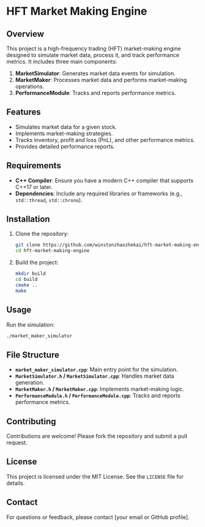 # HFT Market Making Engine

## Overview

This project is a high-frequency trading (HFT) market-making engine designed to simulate market data, process it, and track performance metrics. It includes three main components:

1. **MarketSimulator**: Generates market data events for simulation.
2. **MarketMaker**: Processes market data and performs market-making operations.
3. **PerformanceModule**: Tracks and reports performance metrics.

## Features

- Simulates market data for a given stock.
- Implements market-making strategies.
- Tracks inventory, profit and loss (PnL), and other performance metrics.
- Provides detailed performance reports.

## Requirements

- **C++ Compiler**: Ensure you have a modern C++ compiler that supports C++17 or later.
- **Dependencies**: Include any required libraries or frameworks (e.g., `std::thread`, `std::chrono`).

## Installation

1. Clone the repository:
   ```bash
   git clone https://github.com/winstonzhaozhekai/hft-market-making-engine.git
   cd hft-market-making-engine
   ```

2. Build the project:
   ```bash
   mkdir build
   cd build
   cmake ..
   make
   ```

## Usage

Run the simulation:
```bash
./market_maker_simulator
```

## File Structure

- **`market_maker_simulator.cpp`**: Main entry point for the simulation.
- **`MarketSimulator.h` / `MarketSimulator.cpp`**: Handles market data generation.
- **`MarketMaker.h` / `MarketMaker.cpp`**: Implements market-making logic.
- **`PerformanceModule.h` / `PerformanceModule.cpp`**: Tracks and reports performance metrics.

## Contributing

Contributions are welcome! Please fork the repository and submit a pull request.

## License

This project is licensed under the MIT License. See the `LICENSE` file for details.

## Contact

For questions or feedback, please contact [your email or GitHub profile].
